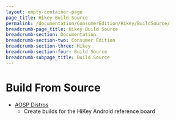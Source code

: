 ```yaml
---
layout: empty-container-page
page_title: Hikey Build Source
permalink: /documentation/ConsumerEdition/Hikey/BuildSource/
breadcrumb-page_title: Hikey Build Source
breadcrumb-section: Documentation
breadcrumb-section-two: Consumer Edition
breadcrumb-section-three: Hikey
breadcrumb-section-four: Build Source
breadcrumb-subpage_title: Build Source
---
```

# Build From Source

- [AOSP Distros](https://source.android.com/sourConsumerEdition/devices.html)
   - Create builds for the HiKey Android reference board
